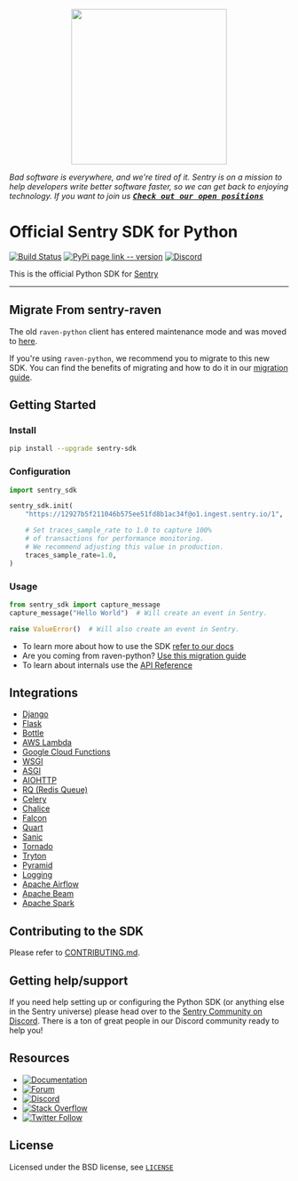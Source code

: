 <p align="center">
    <a href="https://sentry.io" target="_blank" align="center">
        <img src="https://sentry-brand.storage.googleapis.com/sentry-logo-black.png" width="280">
    </a>
</p>

_Bad software is everywhere, and we're tired of it. Sentry is on a mission to help developers write better software faster, so we can get back to enjoying technology. If you want to join us [<kbd>**Check out our open positions**</kbd>](https://sentry.io/careers/)_

# Official Sentry SDK for Python

[![Build Status](https://travis-ci.com/getsentry/sentry-python.svg?branch=master)](https://travis-ci.com/getsentry/sentry-python)
[![PyPi page link -- version](https://img.shields.io/pypi/v/sentry-sdk.svg)](https://pypi.python.org/pypi/sentry-sdk)
[![Discord](https://img.shields.io/discord/621778831602221064)](https://discord.gg/cWnMQeA)

This is the official Python SDK for [Sentry](http://sentry.io/)

---

## Migrate From sentry-raven

The old `raven-python` client has entered maintenance mode and was moved to [here](https://github.com/getsentry/raven-python).

If you're using `raven-python`, we recommend you to migrate to this new SDK. You can find the benefits of migrating and how to do it in our [migration guide](https://docs.sentry.io/platforms/python/migration/).

## Getting Started

### Install

```bash
pip install --upgrade sentry-sdk
```

### Configuration

```python
import sentry_sdk

sentry_sdk.init(
    "https://12927b5f211046b575ee51fd8b1ac34f@o1.ingest.sentry.io/1",

    # Set traces_sample_rate to 1.0 to capture 100%
    # of transactions for performance monitoring.
    # We recommend adjusting this value in production.
    traces_sample_rate=1.0,
)
```

### Usage

```python
from sentry_sdk import capture_message
capture_message("Hello World")  # Will create an event in Sentry.

raise ValueError()  # Will also create an event in Sentry.
```

- To learn more about how to use the SDK [refer to our docs](https://docs.sentry.io/platforms/python/)
- Are you coming from raven-python? [Use this migration guide](https://docs.sentry.io/platforms/python/migration/)
- To learn about internals use the [API Reference](https://getsentry.github.io/sentry-python/)

## Integrations

- [Django](https://docs.sentry.io/platforms/python/guides/django/)
- [Flask](https://docs.sentry.io/platforms/python/guides/flask/)
- [Bottle](https://docs.sentry.io/platforms/python/guides/bottle/)
- [AWS Lambda](https://docs.sentry.io/platforms/python/guides/aws-lambda/)
- [Google Cloud Functions](https://docs.sentry.io/platforms/python/guides/gcp-functions/)
- [WSGI](https://docs.sentry.io/platforms/python/guides/wsgi/)
- [ASGI](https://docs.sentry.io/platforms/python/guides/asgi/)
- [AIOHTTP](https://docs.sentry.io/platforms/python/guides/aiohttp/)
- [RQ (Redis Queue)](https://docs.sentry.io/platforms/python/guides/rq/)
- [Celery](https://docs.sentry.io/platforms/python/guides/celery/)
- [Chalice](https://docs.sentry.io/platforms/python/guides/chalice/)
- [Falcon](https://docs.sentry.io/platforms/python/guides/falcon/)
- [Quart](https://docs.sentry.io/platforms/python/guides/quart/)
- [Sanic](https://docs.sentry.io/platforms/python/guides/sanic/)
- [Tornado](https://docs.sentry.io/platforms/python/guides/tornado/)
- [Tryton](https://docs.sentry.io/platforms/python/guides/tryton/)
- [Pyramid](https://docs.sentry.io/platforms/python/guides/pyramid/)
- [Logging](https://docs.sentry.io/platforms/python/guides/logging/)
- [Apache Airflow](https://docs.sentry.io/platforms/python/guides/airflow/)
- [Apache Beam](https://docs.sentry.io/platforms/python/guides/beam/)
- [Apache Spark](https://docs.sentry.io/platforms/python/guides/pyspark/)

## Contributing to the SDK

Please refer to [CONTRIBUTING.md](https://github.com/getsentry/sentry-python/blob/master/CONTRIBUTING.md).

## Getting help/support

If you need help setting up or configuring the Python SDK (or anything else in the Sentry universe) please head over to the [Sentry Community on Discord](https://discord.com/invite/Ww9hbqr). There is a ton of great people in our Discord community ready to help you!

## Resources

- [![Documentation](https://img.shields.io/badge/documentation-sentry.io-green.svg)](https://docs.sentry.io/quickstart/)
- [![Forum](https://img.shields.io/badge/forum-sentry-green.svg)](https://forum.sentry.io/c/sdks)
- [![Discord](https://img.shields.io/discord/621778831602221064)](https://discord.gg/Ww9hbqr)
- [![Stack Overflow](https://img.shields.io/badge/stack%20overflow-sentry-green.svg)](http://stackoverflow.com/questions/tagged/sentry)
- [![Twitter Follow](https://img.shields.io/twitter/follow/getsentry?label=getsentry&style=social)](https://twitter.com/intent/follow?screen_name=getsentry)

## License

Licensed under the BSD license, see [`LICENSE`](https://github.com/getsentry/sentry-python/blob/master/LICENSE)
